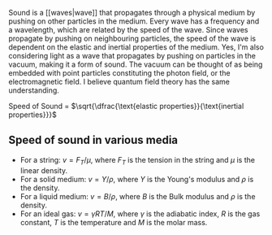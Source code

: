 Sound is a [[waves|wave]] that propagates through a physical medium by pushing on other particles in the medium. Every wave has a frequency and a wavelength, which are related by the speed of the wave. Since waves propagate by pushing on neighbouring particles, the speed of the wave is dependent on the elastic and inertial properties of the medium. Yes, I'm also considering light as a wave that propagates by pushing on particles in the vacuum, making it a form of sound. The vacuum can be thought of as being embedded with point particles constituting the photon field, or the electromagnetic field. I believe quantum field theory has the same understanding.

Speed of Sound = $\sqrt{\dfrac{\text{elastic properties}}{\text{inertial properties}}}$
## Speed of sound in various media
- For a string: $v=F_T/\mu$, where $F_T$ is the tension in the string and $\mu$ is the linear density.  
- For a solid medium: $v=Y/\rho$, where $Y$ is the Young's modulus and $\rho$ is the density.
- For a liquid medium: $v=B/\rho$, where $B$ is the Bulk modulus and $\rho$ is the density.
- For an ideal gas: $v=\gamma RT/M$, where $\gamma$ is the adiabatic index, $R$ is the gas constant, $T$ is the temperature and $M$ is the molar mass.